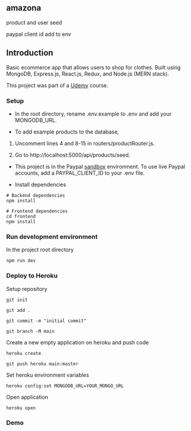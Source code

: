 ## amazona

product and user seed

paypal client id add to env


## Introduction

Basic ecommerce app that allows users to shop for clothes. Built using MongoDB, Express.js, React.js, Redux, and Node.js (MERN stack).

This project was part of a [Udemy](https://www.udemy.com/course/build-ecommerce-website-like-amazon-react-node-mongodb/) course.

### Setup

* In the root directory, rename .env.example to .env and add your MONGODB_URL.

* To add example products to the database,

1) Uncomment lines 4 and 8-15 in routers/productRouter.js.

2) Go to http://localhost:5000/api/products/seed.

* This project is in the Paypal [sandbox](https://developer.paypal.com/tools/sandbox/) environment. To use live Paypal accounts, add a PAYPAL_CLIENT_ID to your .env file.

* Install dependencies

```
# Backend dependencies
npm install

# Frontend dependencies
cd frontend
npm install
```

### Run development environment

In the project root directory

```
npm run dev
```

### Deploy to Heroku

Setup repository

```
git init

git add .

git commit -m "initial commit"

git branch -M main
```

Create a new empty application on heroku and push code

```
heroku create

git push heroku main:master
```

Set heroku environment variables

```
heroku config:set MONGODB_URL=YOUR_MONGO_URL
```

Open application

```
heroku open
```

### Demo
